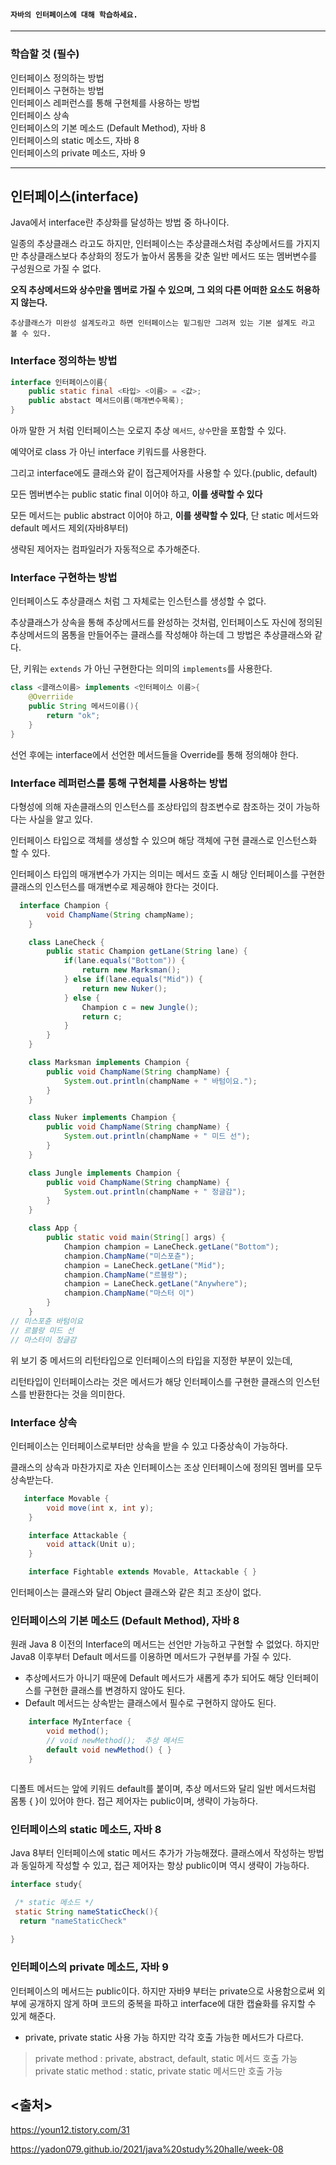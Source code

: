 #### `자바의 인터페이스에 대해 학습하세요.`

---

### 학습할 것 (필수)

인터페이스 정의하는 방법    
인터페이스 구현하는 방법   
인터페이스 레퍼런스를 통해 구현체를 사용하는 방법  
인터페이스 상속   
인터페이스의 기본 메소드 (Default Method), 자바 8  
인터페이스의 static 메소드, 자바 8  
인터페이스의 private 메소드, 자바 9   

---

## 인터페이스(interface)

Java에서 interface란 추상화를 달성하는 방법 중 하나이다.

일종의 추상클래스 라고도 하지만, 인터페이스는 추상클래스처럼 추상메서드를 가지지만 추상클래스보다 추상화의 정도가 높아서 몸통을 갖춘 일반 메서드 또는 멤버변수를 구성원으로 가질 수 없다.

**오직 추상메서드와 상수만을 멤버로 가질 수 있으며, 그 외의 다른 어떠한 요소도 허용하지 않는다.**

`추상클래스가 미완성 설계도라고 하면 인터페이스는 밑그림만 그려져 있는 기본 설계도 라고 볼 수 있다.` 

### Interface 정의하는 방법

```java
interface 인터페이스이름{
    public static final <타입> <이름> = <값>;
    public abstact 메서드이름(매개변수목록);
}
```

아까 말한 거 처럼 인터페이스는 오로지 추상 `메서드`, `상수`만을 포함할 수 있다.

예약어로 class 가 아닌 interface 키워드를 사용한다.

그리고 interface에도 클래스와 같이 접근제어자를 사용할 수 있다.(public, default)

모든 멤버변수는 public static final 이어야 하고, **이를 생략할 수 있다**

모든 메서드는 public abstract 이어야 하고, **이를 생략할 수 있다**, 단 static 메서드와 default 메서드 제외(자바8부터)

생략된 제어자는 컴파일러가 자동적으로 추가해준다.

### Interface 구현하는 방법

인터페이스도 추상클래스 처럼 그 자체로는 인스턴스를 생성할 수 없다.

추상클래스가 상속을 통해 추상메서드를 완성하는 것처럼, 인터페이스도 자신에 정의된 추상메서드의 몸통을 만들어주는 클래스를 작성해야 하는데 그 방법은 추상클래스와 같다.

단, 키워는 `extends` 가 아닌 구현한다는 의미의 `implements`를 사용한다.

```java
class <클래스이름> implements <인터페이스 이름>{
    @Overriide
    public String 메서드이름(){
        return "ok";
    }
}
```

선언 후에는 interface에서 선언한 메서드들을 Override를 통해 정의해야 한다.

### Interface 레퍼런스를 통해 구현체를 사용하는 방법

다형성에 의해 자손클래스의 인스턴스를 조상타입의 참조변수로 참조하는 것이 가능하다는 사실을 알고 있다.

인터페이스 타입으로 객체를 생성할 수 있으며 해당 객체에 구현 클래스로 인스턴스화 할 수 있다.

인터페이스 타입의 매개변수가 가지는 의미는 메서드 호출 시 해당 인터페이스를 구현한 클래스의 인스턴스를 매개변수로 제공해야 한다는 것이다.

```java
  interface Champion {
        void ChampName(String champName);
    }

    class LaneCheck {
        public static Champion getLane(String lane) {
            if(lane.equals("Bottom")) {
                return new Marksman();
            } else if(lane.equals("Mid")) {
                return new Nuker();
            } else {
                Champion c = new Jungle();
                return c;
            }
        }
    }

    class Marksman implements Champion {
        public void ChampName(String champName) {
            System.out.println(champName + " 바텀이요.");
        }
    }

    class Nuker implements Champion {
        public void ChampName(String champName) {
            System.out.println(champName + " 미드 선");
        }
    }

    class Jungle implements Champion {
        public void ChampName(String champName) {
            System.out.println(champName + " 정글감");
        }
    }

    class App {
        public static void main(String[] args) {
            Champion champion = LaneCheck.getLane("Bottom");
            champion.ChampName("미스포츈");
            champion = LaneCheck.getLane("Mid");
            champion.ChampName("르블랑");
            champion = LaneCheck.getLane("Anywhere");
            champion.ChampName("마스터 이")
        }
    }
// 미스포츈 바텀이요
// 르블랑 미드 선
// 마스터이 정글감
```

위 보기 중 메서드의 리턴타입으로 인터페이스의 타입을 지정한 부분이 있는데,

리턴타입이 인터페이스라는 것은 메서드가 해당 인터페이스를 구현한 클래스의 인스턴스를 반환한다는 것을 의미한다.

### Interface 상속

인터페이스는 인터페이스로부터만 상속을 받을 수 있고 다중상속이 가능하다.

클래스의 상속과 마찬가지로 자손 인터페이스는 조상 인터페이스에 정의된 멤버를 모두 상속받는다.

```java
   interface Movable {
        void move(int x, int y);
    }

    interface Attackable {
        void attack(Unit u);
    }

    interface Fightable extends Movable, Attackable { }
```

인터페이스는 클래스와 달리 Object 클래스와 같은 최고 조상이 없다.



### 인터페이스의 기본 메소드 (Default Method), 자바 8
원래 Java 8 이전의 Interface의 메서드는 선언만 가능하고 구현할 수 없었다.
하지만 Java8 이후부터 Default 메서드를 이용하면 메서드가 구현부를 가질 수 있다.
* 추상메서드가 아니기 때문에 Default 메서드가 새롭게 추가 되어도 해당 인터페이스를 구현한 클래스를 변경하지 않아도 된다.
* Default 메서드는 상속받는 클래스에서 필수로 구현하지 않아도 된다.
```java
    interface MyInterface {
        void method();
        // void newMethod();  추상 메서드
        default void newMethod() { }
    }



```
   디폴트 메서드는 앞에 키워드 default를 붙이며, 추상 메서드와 달리 일반 메서드처럼 몸통 { }이 있어야 한다. 접근 제어자는 public이며, 생략이 가능하다.


### 인터페이스의 static 메소드, 자바 8
 Java 8부터 인터페이스에 static 메서드 추가가 가능해졌다. 클래스에서 작성하는 방법과 동일하게 작성할 수 있고, 접근 제어자는 항상 public이며 역시 생략이 가능하다.

```java
interface study{

 /* static 메소드 */ 
 static String nameStaticCheck(){
  return "nameStaticCheck"
  
}

```
### 인터페이스의 private 메소드, 자바 9
인터페이스의 메서드는 public이다.
하지만 자바9 부터는 private으로 사용함으로써 외부에 공개하지 않게 하며 코드의 중복을 파하고 interface에 대한 캡슐화를 유지할 수 있게 해준다.   

* private, private static 사용 가능 하지만 각각 호출 가능한 메서드가 다르다.    
> private method : private, abstract, default, static 메서드 호출 가능    
private static method : static, private static 메서드만 호출 가능   
## <출처>

https://youn12.tistory.com/31

https://yadon079.github.io/2021/java%20study%20halle/week-08

